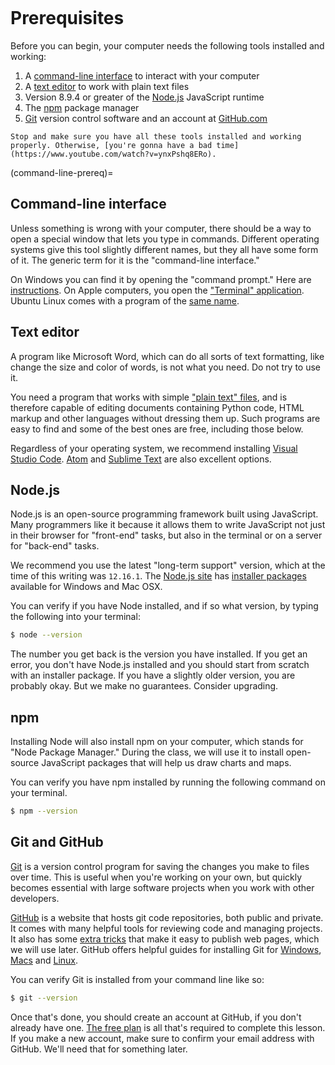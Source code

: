 ```{include} _templates/nav.html
```

# Prerequisites

Before you can begin, your computer needs the following tools installed and working:

1. A [command-line interface](https://en.wikipedia.org/wiki/Command-line_interface) to interact with your computer
2. A [text editor](https://en.wikipedia.org/wiki/Text_editor) to work with plain text files
3. Version 8.9.4 or greater of the [Node.js](https://nodejs.org/en/) JavaScript runtime
4. The [npm](https://www.npmjs.com) package manager
5. [Git](http://git-scm.com/) version control software and an account at [GitHub.com](http://www.github.com)

```{warning}
Stop and make sure you have all these tools installed and working properly. Otherwise, [you're gonna have a bad time](https://www.youtube.com/watch?v=ynxPshq8ERo).
```

(command-line-prereq)=

## Command-line interface

Unless something is wrong with your computer, there should be a way to open a special window that lets you type in commands. Different operating systems give this tool slightly different names, but they all have some form of it. The generic term for it is the "command-line interface."

On Windows you can find it by opening the "command prompt." Here are [instructions](https://www.bleepingcomputer.com/tutorials/windows-command-prompt-introduction/). On Apple computers, you open the ["Terminal" application](http://blog.teamtreehouse.com/introduction-to-the-mac-os-x-command-line). Ubuntu Linux comes with a program of the [same name](http://askubuntu.com/questions/38162/what-is-a-terminal-and-how-do-i-open-and-use-it).

## Text editor

A program like Microsoft Word, which can do all sorts of text formatting, like change the size and color of words, is not what you need. Do not try to use it.

You need a program that works with simple ["plain text" files](https://en.wikipedia.org/wiki/Text_file), and is therefore capable of editing documents containing Python code, HTML markup and other languages without dressing them up. Such programs are easy to find and some of the best ones are free, including those below.

Regardless of your operating system, we recommend installing [Visual Studio Code](https://code.visualstudio.com/). [Atom](https://atom.io) and [Sublime Text](https://www.sublimetext.com/) are also excellent options.

## Node.js

Node.js is an open-source programming framework built using JavaScript. Many programmers like it because it allows them to write JavaScript not just in their browser for "front-end" tasks, but also in the terminal or on a server for "back-end" tasks.

We recommend you use the latest "long-term support" version, which at the time of this writing was `12.16.1`. The [Node.js site](https://nodejs.org) has [installer packages](https://nodejs.org/en/download/) available for Windows and Mac OSX.

You can verify if you have Node installed, and if so what version, by typing the following into your terminal:

```bash
$ node --version
```

The number you get back is the version you have installed. If you get an error, you don't have Node.js installed and you should start from scratch with an installer package. If you have a slightly older version, you are probably okay. But we make no guarantees. Consider upgrading.

## npm

Installing Node will also install npm on your computer, which stands for "Node Package Manager." During the class, we will use it to install open-source JavaScript packages that will help us draw charts and maps.

You can verify you have npm installed by running the following command on your terminal.

```bash
$ npm --version
```

## Git and GitHub

[Git](http://git-scm.com/) is a version control program for saving the changes you make to files over time. This is useful when you're working on your own, but quickly becomes essential with large software projects when you work with other developers.

[GitHub](https://github.com/) is a website that hosts git code repositories, both public and private. It comes with many helpful tools for reviewing code and managing projects. It also has some [extra tricks](http://pages.github.com/) that make it easy to publish web pages, which we will use later. GitHub offers helpful guides for installing Git for [Windows](https://help.github.com/articles/set-up-git#platform-windows), [Macs](https://help.github.com/articles/set-up-git#platform-mac) and [Linux](https://help.github.com/articles/set-up-git#platform-linux).

You can verify Git is installed from your command line like so:

```bash
$ git --version
```

Once that's done, you should create an account at GitHub, if you don't already have one. [The free plan](https://github.com/pricing) is all that's required to complete this lesson. If you make a new account, make sure to confirm your email address with GitHub. We'll need that for something later.